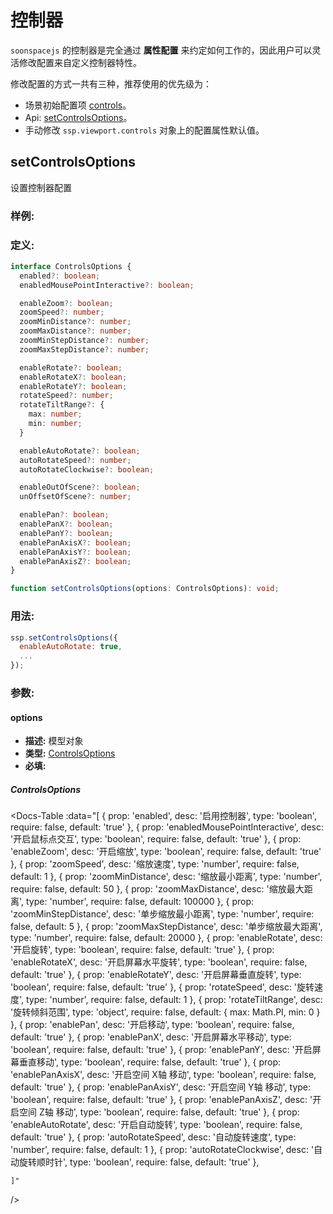 # 控制器

`soonspacejs` 的控制器是完全通过 **属性配置** 来约定如何工作的，因此用户可以灵活修改配置来自定义控制器特性。

修改配置的方式一共有三种，推荐使用的优先级为：
- 场景初始配置项 [controls](../guide/config.html#controls)。
- Api: [setControlsOptions](#setcontrolsoptions)。
- 手动修改 `ssp.viewport.controls` 对象上的配置属性默认值。

## setControlsOptions
设置控制器配置

### 样例:

<Docs-Iframe src="camera/controlsOptions.html" />

### 定义:
```ts
interface ControlsOptions {
  enabled?: boolean;
  enabledMousePointInteractive?: boolean;

  enableZoom?: boolean;
  zoomSpeed?: number;
  zoomMinDistance?: number;
  zoomMaxDistance?: number;
  zoomMinStepDistance?: number;
  zoomMaxStepDistance?: number;

  enableRotate?: boolean;
  enableRotateX?: boolean;
  enableRotateY?: boolean;
  rotateSpeed?: number;
  rotateTiltRange?: {
    max: number;
    min: number;
  }

  enableAutoRotate?: boolean;
  autoRotateSpeed?: number;
  autoRotateClockwise?: boolean;

  enableOutOfScene?: boolean;
  unOffsetOfScene?: number;

  enablePan?: boolean;
  enablePanX?: boolean;
  enablePanY?: boolean;
  enablePanAxisX?: boolean;
  enablePanAxisY?: boolean;
  enablePanAxisZ?: boolean;
}

function setControlsOptions(options: ControlsOptions): void;
```

### 用法:

```js
ssp.setControlsOptions({
  enableAutoRotate: true,
  ...
});
```

### 参数:

#### options

- **描述:** 模型对象
- **类型:** [ControlsOptions](#controlsoptions)
- **必填:** <Base-RequireIcon />

##### ControlsOptions
<Docs-Table
    :data="[
      { prop: 'enabled', desc: '启用控制器', type: 'boolean', require: false, default: 'true' },
      { prop: 'enabledMousePointInteractive', desc: '开启鼠标点交互', type: 'boolean', require: false, default: 'true' },
      { prop: 'enableZoom', desc: '开启缩放', type: 'boolean', require: false, default: 'true' },
      { prop: 'zoomSpeed', desc: '缩放速度', type: 'number', require: false, default: 1 },
      { prop: 'zoomMinDistance', desc: '缩放最小距离', type: 'number', require: false, default: 50 },
      { prop: 'zoomMaxDistance', desc: '缩放最大距离', type: 'number', require: false, default: 100000 },
      { prop: 'zoomMinStepDistance', desc: '单步缩放最小距离', type: 'number', require: false, default: 5 },
      { prop: 'zoomMaxStepDistance', desc: '单步缩放最大距离', type: 'number', require: false, default: 20000 },
      { prop: 'enableRotate', desc: '开启旋转', type: 'boolean', require: false, default: 'true' },
      { prop: 'enableRotateX', desc: '开启屏幕水平旋转', type: 'boolean', require: false, default: 'true' },
      { prop: 'enableRotateY', desc: '开启屏幕垂直旋转', type: 'boolean', require: false, default: 'true' },
      { prop: 'rotateSpeed', desc: '旋转速度', type: 'number', require: false, default: 1 },
      { prop: 'rotateTiltRange', desc: '旋转倾斜范围', type: 'object', require: false, default: {  max: Math.PI, min: 0 } },
      { prop: 'enablePan', desc: '开启移动', type: 'boolean', require: false, default: 'true' },
      { prop: 'enablePanX', desc: '开启屏幕水平移动', type: 'boolean', require: false, default: 'true' },
      { prop: 'enablePanY', desc: '开启屏幕垂直移动', type: 'boolean', require: false, default: 'true' },
      { prop: 'enablePanAxisX', desc: '开启空间 X轴 移动', type: 'boolean', require: false, default: 'true' },
      { prop: 'enablePanAxisY', desc: '开启空间 Y轴 移动', type: 'boolean', require: false, default: 'true' },
      { prop: 'enablePanAxisZ', desc: '开启空间 Z轴 移动', type: 'boolean', require: false, default: 'true' },
      { prop: 'enableAutoRotate', desc: '开启自动旋转', type: 'boolean', require: false, default: 'true' },
      { prop: 'autoRotateSpeed', desc: '自动旋转速度', type: 'number', require: false, default: 1 },
      { prop: 'autoRotateClockwise', desc: '自动旋转顺时针', type: 'boolean', require: false, default: 'true' },



    ]"
/>
